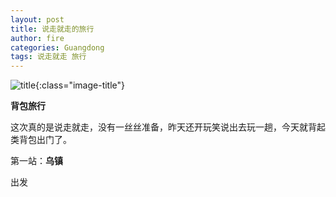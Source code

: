 ```yaml
---
layout: post
title: 说走就走的旅行
author: fire
categories: Guangdong 
tags: 说走就走 旅行
---
```


![title](https://image.sideproject.cn/titlex/title_021.jpg){:class="image-title"}

**背包旅行**

这次真的是说走就走，没有一丝丝准备，昨天还开玩笑说出去玩一趟，今天就背起类背包出门了。

第一站：**乌镇**

出发


